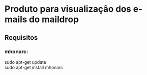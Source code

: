 # Produto para visualização dos e-mails do maildrop

## Requisitos
### mhonarc:
sudo apt-get update\
sudo apt-get install mhonarc
